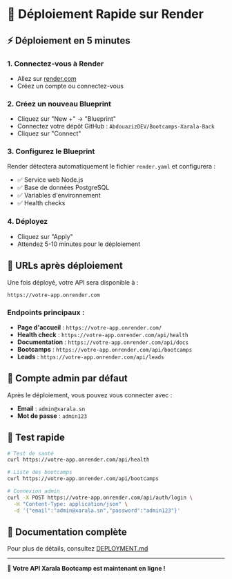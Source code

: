 # 🚀 Déploiement Rapide sur Render

## ⚡ Déploiement en 5 minutes

### 1. Connectez-vous à Render
- Allez sur [render.com](https://render.com)
- Créez un compte ou connectez-vous

### 2. Créez un nouveau Blueprint
- Cliquez sur "New +" → "Blueprint"
- Connectez votre dépôt GitHub : `AbdouazizDEV/Bootcamps-Xarala-Back`
- Cliquez sur "Connect"

### 3. Configurez le Blueprint
Render détectera automatiquement le fichier `render.yaml` et configurera :
- ✅ Service web Node.js
- ✅ Base de données PostgreSQL
- ✅ Variables d'environnement
- ✅ Health checks

### 4. Déployez
- Cliquez sur "Apply"
- Attendez 5-10 minutes pour le déploiement

## 🔗 URLs après déploiement

Une fois déployé, votre API sera disponible à :
```
https://votre-app.onrender.com
```

### Endpoints principaux :
- **Page d'accueil** : `https://votre-app.onrender.com/`
- **Health check** : `https://votre-app.onrender.com/api/health`
- **Documentation** : `https://votre-app.onrender.com/api/docs`
- **Bootcamps** : `https://votre-app.onrender.com/api/bootcamps`
- **Leads** : `https://votre-app.onrender.com/api/leads`

## 👤 Compte admin par défaut

Après le déploiement, vous pouvez vous connecter avec :
- **Email** : `admin@xarala.sn`
- **Mot de passe** : `admin123`

## 🧪 Test rapide

```bash
# Test de santé
curl https://votre-app.onrender.com/api/health

# Liste des bootcamps
curl https://votre-app.onrender.com/api/bootcamps

# Connexion admin
curl -X POST https://votre-app.onrender.com/api/auth/login \
  -H "Content-Type: application/json" \
  -d '{"email":"admin@xarala.sn","password":"admin123"}'
```

## 📖 Documentation complète

Pour plus de détails, consultez [DEPLOYMENT.md](./DEPLOYMENT.md)

---

**🎉 Votre API Xarala Bootcamp est maintenant en ligne !** 